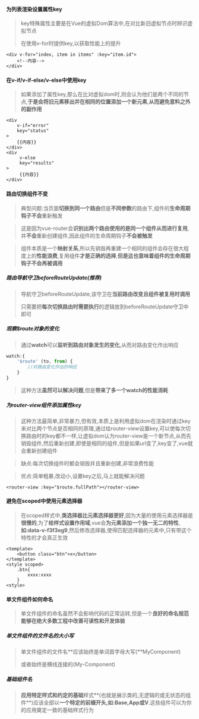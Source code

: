 #### 为列表渲染设置属性key

> key特殊属性主要是在Vue的虚拟Dom算法中,在对比新旧虚拟节点时辨识虚拟节点
>
> 在使用v-for时提供key,以获取性能上的提升

```vue
<div v-for="index, item in items" :key="item.id">
    <!--内容-->
</div>
```

#### 在v-if/v-if-else/v-else中使用key

> 如果添加了属性key,那么在比对虚拟dom时,则会认为他们是两个不同的节点,**于是会将旧元素移出并在相同的位置添加一个新元素**,**从而避免意料之外的副作用**

```vue
<div
    v-if="error"
    key="status"
>
    {{内容}}
</div>
<div
     v-else
     key="results"
>  
     {{内容}}
</div>
```

#### 路由切换组件不变

> 典型问题:当页面**切换到同一个路由**但是**不同参数**的路由下,组件的**生命周期钩子不会**重新触发

> 这是因为vue-router会**识别出两个路由使用的是同一个组件从而进行复用**,并**不会**重新创建组件,因此组件的生命周期钩子**不会被触发**

> 组件本质是一个**映射关系**,所以先销毁再重建一个相同的组件会存在很大程度上的**性能浪费**,复用组件**才是正确的选择**,**但是这也意味着组件的生命周期钩子不会再被调用**

##### 路由导航守卫beforeRouteUpdate(**推荐**)

> 导航守卫beforeRouteUpdate,该守卫在**当前路由改变且组件被复用时调用**
>
> 只需要把**每次切换路由时需要执行**的逻辑放到beforeRouteUpdate守卫中即可

##### 观察$route对象的变化

> 通过**watch**可以**监听到路由对象发生的变化**,从而对路由变化作出响应

```js
watch:{
	'$route' (to, from) {
		//对路由变化作出的响应
	}
}
```

> 这种方法**虽然可以解决问题**,但是**带来了多一个watch的性能消耗**

##### 为router-view组件添加属性key

> 这种方法最简单,非常暴力,但有效,本质上是利用虚拟dom在渲染时通过key来对比两个节点是否相同的原理,通过给router-view设置key,可以使每次切换路由时的key都不一样,让虚拟dom认为router-view是一个新节点,从而先销毁组件,然后重新创建,即使是相同的组件,但是如果url变了,key变了,vue就会重新创建组件

> 缺点:每次切换组件时都会销毁并且重新创建,非常浪费性能

> 优点:简单粗暴,改动小,设置key之后,马上就能解决问题

```vue
<router-view :key="$route.fullPath"></router-view>
```

#### 避免在scoped中使用元素选择器

> 在scoped样式中,**类选择器比元素选择器更好**,因为大量的使用元素选择器是**很慢的**,为了**给样式设置作用域**,vue会**为元素添加一个独一无二的特性**,**如:data-v-f3f3eg9**,然后修改选择器,使得匹配选择器的元素中,只有带这个特性的才会真正生效

```vue
<template>
	<button class="btn">x</button>
</template>
<style scoped>
    .btn{
        xxxx:xxxx
    }
<style>
```

#### 单文件组件如何命名

> 单文件组件的命名虽然不会影响代码的正常运转,但是一个**良好的命名规范能够在绝大多数工程中改善可读性和开发体验**

##### 单文件组件的文件名的大小写

> 单文件组件的文件名**应该始终是单词首字母大写(**MyComponent)
>
> 或者始终是横线连接的(My-Component)

##### 基础组件名

> **应用特定样式和约定的基础**样式**(也就是展示类的,无逻辑的或无状态的组件**)应该全部以**一个特定的前缀开头,如:Base,App或V**.这些组件可以为你的应用奠定一致的基础样式行为

